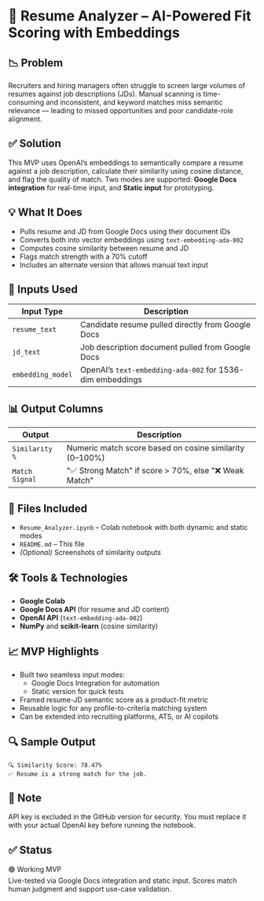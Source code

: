 # 📄 Resume Analyzer – AI-Powered Fit Scoring with Embeddings

## 📉 Problem

Recruiters and hiring managers often struggle to screen large volumes of resumes against job descriptions (JDs). Manual scanning is time-consuming and inconsistent, and keyword matches miss semantic relevance — leading to missed opportunities and poor candidate-role alignment.

## ✅ Solution

This MVP uses OpenAI’s embeddings to semantically compare a resume against a job description, calculate their similarity using cosine distance, and flag the quality of match. Two modes are supported: **Google Docs integration** for real-time input, and **Static input** for prototyping.

## 💡 What It Does

- Pulls resume and JD from Google Docs using their document IDs
- Converts both into vector embeddings using `text-embedding-ada-002`
- Computes cosine similarity between resume and JD
- Flags match strength with a 70% cutoff
- Includes an alternate version that allows manual text input

## 🧠 Inputs Used

| Input Type        | Description                                                |
|-------------------|------------------------------------------------------------|
| `resume_text`     | Candidate resume pulled directly from Google Docs          |
| `jd_text`         | Job description document pulled from Google Docs           |
| `embedding_model` | OpenAI’s `text-embedding-ada-002` for 1536-dim embeddings  |

## 📊 Output Columns

| Output         | Description                                                  |
|----------------|--------------------------------------------------------------|
| `Similarity %` | Numeric match score based on cosine similarity (0–100%)      |
| `Match Signal` | "✅ Strong Match" if score > 70%, else "❌ Weak Match"        |

## 📁 Files Included

- `Resume_Analyzer.ipynb` – Colab notebook with both dynamic and static modes
- `README.md` – This file
- *(Optional)* Screenshots of similarity outputs

## 🛠️ Tools & Technologies

- **Google Colab**
- **Google Docs API** (for resume and JD content)
- **OpenAI API** (`text-embedding-ada-002`)
- **NumPy** and **scikit-learn** (cosine similarity)

## 📈 MVP Highlights

- Built two seamless input modes: 
  - Google Docs Integration for automation
  - Static version for quick tests
- Framed resume-JD semantic score as a product-fit metric
- Reusable logic for any profile-to-criteria matching system
- Can be extended into recruiting platforms, ATS, or AI copilots

## 🔍 Sample Output

```plaintext
🔍 Similarity Score: 78.47%
✅ Resume is a strong match for the job.
```

## 📌 **Note**  
API key is excluded in the GitHub version for security. You must replace it with your actual OpenAI key before running the notebook.

## ✅ **Status**  
🟢 Working MVP  
Live-tested via Google Docs integration and static input. Scores match human judgment and support use-case validation.
